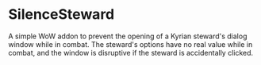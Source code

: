 SilenceSteward
===

A simple WoW addon to prevent the opening of a Kyrian steward's dialog window while in combat. The steward's options have no real value while in combat, and the window is disruptive if the steward is accidentally clicked.
